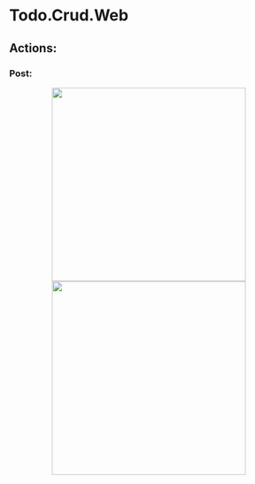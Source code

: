 # Todo.Crud.Web

## Actions:

### Post:
<div align="center">
      <img width="350px" src="https://github.com/diego-targino/Todo.Crud.Web/assets/72274854/62d5cecb-ced7-4374-94ec-58411e072ddc"/>
      <img width="350px" src="https://github.com/diego-targino/Todo.Crud.Web/assets/72274854/8301f575-6846-4144-ba3d-6d93de1225ce"/>
</div>

